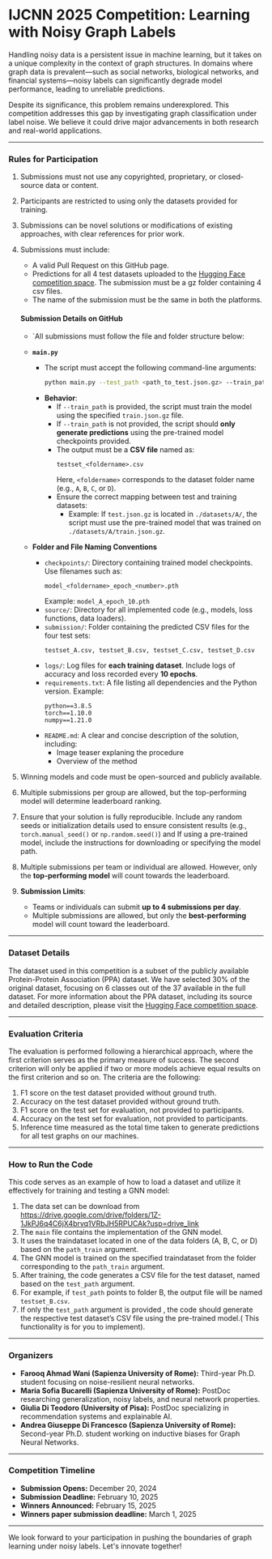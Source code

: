 # IJCNN 2025 Competition: Learning with Noisy Graph Labels
 
Handling noisy data is a persistent issue in machine learning, but it takes on a unique complexity in the context of graph structures. In domains where graph data is prevalent—such as social networks, biological networks, and financial systems—noisy labels can significantly degrade model performance, leading to unreliable predictions.  

Despite its significance, this problem remains underexplored. This competition addresses this gap by investigating graph classification under label noise. We believe it could drive major advancements in both research and real-world applications.

---

### Rules for Participation  

1. Submissions must not use any copyrighted, proprietary, or closed-source data or content.  
2. Participants are restricted to using only the datasets provided for training.  
3. Submissions can be novel solutions or modifications of existing approaches, with clear references for prior work.  
4. Submissions must include:  
   - A valid Pull Request on this GitHub page.  
   - Predictions for all 4 test datasets uploaded to the [Hugging Face competition space](https://huggingface.co/spaces/NoisyGraphLabelsChallenge/LEARNINGWITHNOISYGRAPHLABELS). The submission must be a gz folder containing 4 csv files.
   - The name of the submission must be the same in both the platforms.
   #### Submission Details on GitHub 
   - `All submissions must follow the file and folder structure below:  
   
   - **`main.py`**  
      - The script must accept the following command-line arguments:  
        ```bash
        python main.py --test_path <path_to_test.json.gz> --train_path <optional_path_to_train.json.gz>
        ```
      - **Behavior**:  
        - If `--train_path` is provided, the script must train the model using the specified `train.json.gz` file.  
        - If `--train_path` is not provided, the script should **only generate predictions** using the pre-trained model checkpoints provided.  
        - The output must be a **CSV file** named as:  
          ```
          testset_<foldername>.csv
          ```  
          Here, `<foldername>` corresponds to the dataset folder name (e.g., `A`, `B`, `C`, or `D`).  
        - Ensure the correct mapping between test and training datasets:  
          - Example: If `test.json.gz` is located in `./datasets/A/`, the script must use the pre-trained model that was trained on `./datasets/A/train.json.gz`.  
   
   - **Folder and File Naming Conventions**  
     - `checkpoints/`: Directory containing trained model checkpoints. Use filenames such as:  
       ```
       model_<foldername>_epoch_<number>.pth
       ```
       Example: `model_A_epoch_10.pth`  
     - `source/`: Directory for all implemented code (e.g., models, loss functions, data loaders).  
     - `submission/`: Folder containing the predicted CSV files for the four test sets:  
       ```
       testset_A.csv, testset_B.csv, testset_C.csv, testset_D.csv
       ```  
     - `logs/`: Log files for **each training dataset**. Include logs of accuracy and loss recorded every **10 epochs**.  
     - `requirements.txt`: A file listing all dependencies and the Python version. Example:  
       ```
       python==3.8.5
       torch==1.10.0
       numpy==1.21.0
       ```  
     - `README.md`: A clear and concise description of the solution, including:  
       - Image teaser explaning the procedure
       - Overview of the method 

5. Winning models and code must be open-sourced and publicly available.  
6. Multiple submissions per group are allowed, but the top-performing model will determine leaderboard ranking.
7. Ensure that your solution is fully reproducible. Include any random seeds or initialization details used to ensure consistent results (e.g., `torch.manual_seed()` or `np.random.seed()`) and If using a pre-trained model, include the instructions for downloading or specifying the model path.
8. Multiple submissions per team or individual are allowed. However, only the **top-performing model** will count towards the leaderboard.
9. **Submission Limits**:
   - Teams or individuals can submit **up to 4 submissions per day**. 
   - Multiple submissions are allowed, but only the **best-performing** model will count toward the leaderboard.

---

### Dataset Details  

The dataset used in this competition is a subset of the publicly available Protein-Protein Association (PPA) dataset. We have selected 30% of the original dataset, focusing on 6 classes out of the 37 available in the full dataset. For more information about the PPA dataset, including its source and detailed description, please visit the [Hugging Face competition space](https://huggingface.co/spaces/NoisyGraphLabelsChallenge/LEARNINGWITHNOISYGRAPHLABELS).

---

### Evaluation Criteria  

The evaluation is performed following a hierarchical approach, where the first criterion serves as the primary measure of success. The second criterion will only be applied if two or more models achieve equal results on the first criterion and so on. 
The criteria are the following:
1. F1 score on the test dataset provided without ground truth.
2. Accuracy  on the test dataset provided without ground truth.
3. F1 score on the test set for evaluation, not provided to participants.
4. Accuracy on the test set for evaluation, not provided to participants.
5. Inference time measured as the total time taken to generate predictions for all test graphs on our machines.

---

### How to Run the Code  

This code serves as an example of how to load a dataset and utilize it effectively for training and testing a GNN model:
1. The data set can be download from https://drive.google.com/drive/folders/1Z-1JkPJ6q4C6jX4brvq1VRbJH5RPUCAk?usp=drive_link
2. The `main` file contains the implementation of the GNN model.
3. It uses the traindataset located in one of the data folders (A, B, C, or D) based on the `path_train` argument.
4. The GNN model is trained on the specified traindataset from the folder corresponding to the `path_train` argument.
5. After training, the code generates a CSV file for the test dataset, named based on the `test_path` argument.
6. For example, if `test_path` points to folder B, the output file will be named `testset_B.csv`.
7. If only the `test_path` argument is provided , the code should generate the respective test dataset’s CSV file using the pre-trained model.( This functionality is for you to implement).

---

### Organizers  

- **Farooq Ahmad Wani (Sapienza University of Rome):** Third-year Ph.D. student focusing on noise-resilient neural networks.  
- **Maria Sofia Bucarelli (Sapienza University of Rome):** PostDoc researching generalization, noisy labels, and neural network properties.  
- **Giulia Di Teodoro (University of Pisa):** PostDoc specializing in recommendation systems and explainable AI.  
- **Andrea Giuseppe Di Francesco (Sapienza University of Rome):** Second-year Ph.D. student working on inductive biases for Graph Neural Networks.  

---

### Competition Timeline  

- **Submission Opens:** December 20, 2024  
- **Submission Deadline:** February 10, 2025  
- **Winners Announced:** February 15, 2025
- **Winners paper submission deadline:** March 1, 2025

---

We look forward to your participation in pushing the boundaries of graph learning under noisy labels. Let's innovate together!
